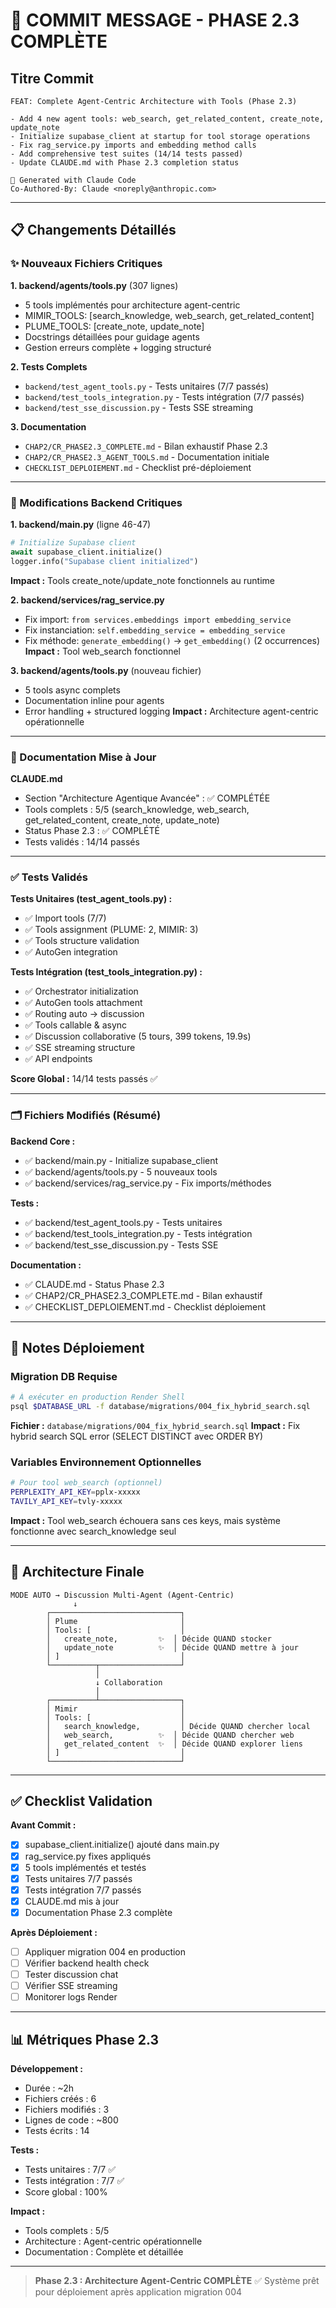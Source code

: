 # 🚀 COMMIT MESSAGE - PHASE 2.3 COMPLÈTE

## Titre Commit
```
FEAT: Complete Agent-Centric Architecture with Tools (Phase 2.3)

- Add 4 new agent tools: web_search, get_related_content, create_note, update_note
- Initialize supabase_client at startup for tool storage operations
- Fix rag_service.py imports and embedding method calls
- Add comprehensive test suites (14/14 tests passed)
- Update CLAUDE.md with Phase 2.3 completion status

🤖 Generated with Claude Code
Co-Authored-By: Claude <noreply@anthropic.com>
```

---

## 📋 Changements Détaillés

### **✨ Nouveaux Fichiers Critiques**

**1. backend/agents/tools.py** (307 lignes)
- 5 tools implémentés pour architecture agent-centric
- MIMIR_TOOLS: [search_knowledge, web_search, get_related_content]
- PLUME_TOOLS: [create_note, update_note]
- Docstrings détaillées pour guidage agents
- Gestion erreurs complète + logging structuré

**2. Tests Complets**
- `backend/test_agent_tools.py` - Tests unitaires (7/7 passés)
- `backend/test_tools_integration.py` - Tests intégration (7/7 passés)
- `backend/test_sse_discussion.py` - Tests SSE streaming

**3. Documentation**
- `CHAP2/CR_PHASE2.3_COMPLETE.md` - Bilan exhaustif Phase 2.3
- `CHAP2/CR_PHASE2.3_AGENT_TOOLS.md` - Documentation initiale
- `CHECKLIST_DEPLOIEMENT.md` - Checklist pré-déploiement

---

### **🔧 Modifications Backend Critiques**

**1. backend/main.py** (ligne 46-47)
```python
# Initialize Supabase client
await supabase_client.initialize()
logger.info("Supabase client initialized")
```
**Impact :** Tools create_note/update_note fonctionnels au runtime

**2. backend/services/rag_service.py**
- Fix import: `from services.embeddings import embedding_service`
- Fix instanciation: `self.embedding_service = embedding_service`
- Fix méthode: `generate_embedding()` → `get_embedding()` (2 occurrences)
**Impact :** Tool web_search fonctionnel

**3. backend/agents/tools.py** (nouveau fichier)
- 5 tools async complets
- Documentation inline pour agents
- Error handling + structured logging
**Impact :** Architecture agent-centric opérationnelle

---

### **📝 Documentation Mise à Jour**

**CLAUDE.md**
- Section "Architecture Agentique Avancée" : ✅ COMPLÉTÉE
- Tools complets : 5/5 (search_knowledge, web_search, get_related_content, create_note, update_note)
- Status Phase 2.3 : ✅ COMPLÉTÉ
- Tests validés : 14/14 passés

---

### **✅ Tests Validés**

**Tests Unitaires (test_agent_tools.py) :**
- ✅ Import tools (7/7)
- ✅ Tools assignment (PLUME: 2, MIMIR: 3)
- ✅ Tools structure validation
- ✅ AutoGen integration

**Tests Intégration (test_tools_integration.py) :**
- ✅ Orchestrator initialization
- ✅ AutoGen tools attachment
- ✅ Routing auto → discussion
- ✅ Tools callable & async
- ✅ Discussion collaborative (5 tours, 399 tokens, 19.9s)
- ✅ SSE streaming structure
- ✅ API endpoints

**Score Global :** 14/14 tests passés ✅

---

### **🗂️ Fichiers Modifiés (Résumé)**

**Backend Core :**
- ✅ backend/main.py - Initialize supabase_client
- ✅ backend/agents/tools.py - 5 nouveaux tools
- ✅ backend/services/rag_service.py - Fix imports/méthodes

**Tests :**
- ✅ backend/test_agent_tools.py - Tests unitaires
- ✅ backend/test_tools_integration.py - Tests intégration
- ✅ backend/test_sse_discussion.py - Tests SSE

**Documentation :**
- ✅ CLAUDE.md - Status Phase 2.3
- ✅ CHAP2/CR_PHASE2.3_COMPLETE.md - Bilan exhaustif
- ✅ CHECKLIST_DEPLOIEMENT.md - Checklist déploiement

---

## 🚨 Notes Déploiement

### **Migration DB Requise**
```bash
# À exécuter en production Render Shell
psql $DATABASE_URL -f database/migrations/004_fix_hybrid_search.sql
```

**Fichier :** `database/migrations/004_fix_hybrid_search.sql`
**Impact :** Fix hybrid search SQL error (SELECT DISTINCT avec ORDER BY)

### **Variables Environnement Optionnelles**
```bash
# Pour tool web_search (optionnel)
PERPLEXITY_API_KEY=pplx-xxxxx
TAVILY_API_KEY=tvly-xxxxx
```

**Impact :** Tool web_search échouera sans ces keys, mais système fonctionne avec search_knowledge seul

---

## 🎯 Architecture Finale

```
MODE AUTO → Discussion Multi-Agent (Agent-Centric)
              ↓
        ┌─────────────────────────────┐
        │ Plume                       │
        │ Tools: [                    │
        │   create_note,         ✨  │ Décide QUAND stocker
        │   update_note          ✨  │ Décide QUAND mettre à jour
        │ ]                           │
        └──────────┬──────────────────┘
                   │
                   ↓ Collaboration
                   │
        ┌──────────┴──────────────────┐
        │ Mimir                       │
        │ Tools: [                    │
        │   search_knowledge,         │ Décide QUAND chercher local
        │   web_search,          ✨  │ Décide QUAND chercher web
        │   get_related_content  ✨  │ Décide QUAND explorer liens
        │ ]                           │
        └─────────────────────────────┘
```

---

## ✅ Checklist Validation

**Avant Commit :**
- [x] supabase_client.initialize() ajouté dans main.py
- [x] rag_service.py fixes appliqués
- [x] 5 tools implémentés et testés
- [x] Tests unitaires 7/7 passés
- [x] Tests intégration 7/7 passés
- [x] CLAUDE.md mis à jour
- [x] Documentation Phase 2.3 complète

**Après Déploiement :**
- [ ] Appliquer migration 004 en production
- [ ] Vérifier backend health check
- [ ] Tester discussion chat
- [ ] Vérifier SSE streaming
- [ ] Monitorer logs Render

---

## 📊 Métriques Phase 2.3

**Développement :**
- Durée : ~2h
- Fichiers créés : 6
- Fichiers modifiés : 3
- Lignes de code : ~800
- Tests écrits : 14

**Tests :**
- Tests unitaires : 7/7 ✅
- Tests intégration : 7/7 ✅
- Score global : 100%

**Impact :**
- Tools complets : 5/5
- Architecture : Agent-centric opérationnelle
- Documentation : Complète et détaillée

---

> **Phase 2.3 : Architecture Agent-Centric COMPLÈTE** ✅
> Système prêt pour déploiement après application migration 004
